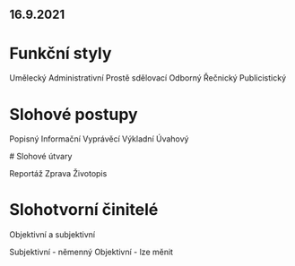 ## 16.9.2021

# Funkční styly

Umělecký
Administrativní
Prostě sdělovací
Odborný
Řečnický
Publicistický

# Slohové postupy

Popisný
Informační
Vyprávěcí
Výkladní
Úvahový

# Slohové útvary

Reportáž
Zprava
Životopis

# Slohotvorní činitelé

Objektivní a subjektivní

Subjektivní - němenný
Objektivní - lze měnit
